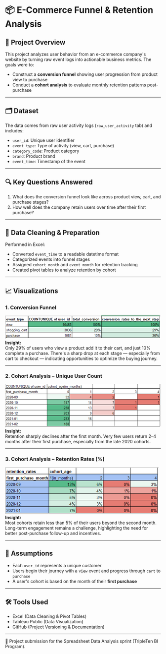 # 📦 E-Commerce Funnel & Retention Analysis

## 📌 Project Overview

This project analyzes user behavior from an e-commerce company's website by turning raw event logs into actionable business metrics. The goals were to:

- Construct a **conversion funnel** showing user progression from product view to purchase  
- Conduct a **cohort analysis** to evaluate monthly retention patterns post-purchase

---

## 🗂️ Dataset

The data comes from raw user activity logs (`raw_user_activity` tab) and includes:

- `user_id`: Unique user identifier  
- `event_type`: Type of activity (view, cart, purchase)  
- `category_code`: Product category  
- `brand`: Product brand  
- `event_time`: Timestamp of the event  

---

## 🔍 Key Questions Answered

1. What does the conversion funnel look like across product view, cart, and purchase stages?  
2. How well does the company retain users over time after their first purchase?

---

## 🧼 Data Cleaning & Preparation

Performed in Excel:
- Converted `event_time` to a readable datetime format  
- Categorized events into funnel stages  
- Assigned `cohort_month` and `event_month` for retention tracking  
- Created pivot tables to analyze retention by cohort  

---

## 📈 Visualizations

### 1. Conversion Funnel  
![Conversion Funnel](visualizations/conversion_funnel.png)  
**Insight:**  
Only 29% of users who view a product add it to their cart, and just 10% complete a purchase. There's a sharp drop at each stage — especially from cart to checkout — indicating opportunities to optimize the buying journey.

---

### 2. Cohort Analysis – Unique User Count  
![Cohort Analysis](visualizations/cohort_analysis.png)  
**Insight:**  
Retention sharply declines after the first month. Very few users return 2–4 months after their first purchase, especially from the late 2020 cohorts.

---

### 3. Cohort Analysis – Retention Rates (%)  
![Retention Rates](visualizations/retention_rates.png)  
**Insight:**  
Most cohorts retain less than 5% of their users beyond the second month. Long-term engagement remains a challenge, highlighting the need for better post-purchase follow-up and incentives.

---

## 🧠 Assumptions

- Each `user_id` represents a unique customer  
- Users begin their journey with a `view` event and progress through `cart` to `purchase`  
- A user's cohort is based on the month of their **first purchase**

---

## 🛠️ Tools Used

- Excel (Data Cleaning & Pivot Tables)  
- Tableau Public (Data Visualization)  
- GitHub (Project Versioning & Documentation)

---

🚀 Project submission for the Spreadsheet Data Analysis sprint (TripleTen BI Program).
